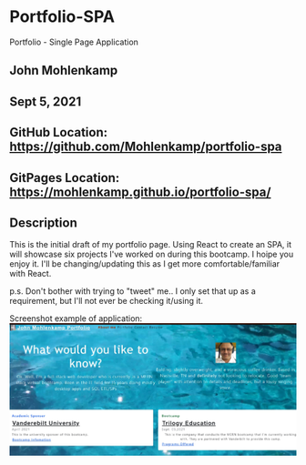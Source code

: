 # Portfolio-SPA
Portfolio - Single Page Application

## John Mohlenkamp
## Sept 5, 2021


## GitHub Location: https://github.com/Mohlenkamp/portfolio-spa

## GitPages Location: https://mohlenkamp.github.io/portfolio-spa/

## Description 
This is the initial draft of my portfolio page. Using React to create an SPA, it will showcase six projects I've worked on during this bootcamp. I hoipe you enjoy it. I'll be changing/updating this as I get more comfortable/familiar with React.

p.s. Don't bother with trying to "tweet" me.. I only set that up as a requirement, but I'll not ever be checking it/using it.

Screenshot example of application:
![Screenshot](Screenshot-PortfolioSPA.jpg)
